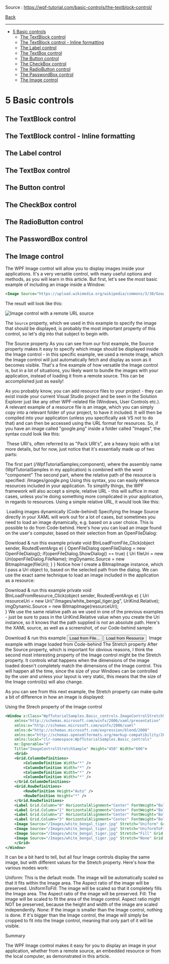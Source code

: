 
Source : https://wpf-tutorial.com/basic-controls/the-textblock-control/

[Back](../readme.md)

---

- [5 Basic controls](#5-basic-controls)
  - [The TextBlock control](#the-textblock-control)
  - [The TextBlock control - Inline formatting](#the-textblock-control---inline-formatting)
  - [The Label control](#the-label-control)
  - [The TextBox control](#the-textbox-control)
  - [The Button control](#the-button-control)
  - [The CheckBox control](#the-checkbox-control)
  - [The RadioButton control](#the-radiobutton-control)
  - [The PasswordBox control](#the-passwordbox-control)
  - [The Image control](#the-image-control)

# 5 Basic controls

## The TextBlock control





## The TextBlock control - Inline formatting

## The Label control

## The TextBox control

## The Button control

## The CheckBox control

## The RadioButton control

## The PasswordBox control

## The Image control

The WPF Image control will allow you to display images inside your applications. It's a very versatile control, with many useful options and methods, as you will learn in this article. But first, let's see the most basic example of including an image inside a Window:

```xml
<Image Source="https://upload.wikimedia.org/wikipedia/commons/3/30/Googlelogo.png" />

```

The result will look like this:

![Image control with a remote URL source](https://wpf-tutorial.com/Images/ArticleImages/1/basic-controls/image_control_basic_url.png)

The `Source` property, which we used in this example to specify the image that should be displayed, is probably the most important property of this control, so let's dig into that subject to begin with.

The Source property
As you can see from our first example, the Source property makes it easy to specify which image should be displayed inside the Image control - in this specific example, we used a remote image, which the Image control will just automatically fetch and display as soon as it becomes visible. That's a fine example of how versatile the Image control is, but in a lot of situations, you likely want to bundle the images with your application, instead of loading it from a remote source. This can be accomplished just as easily!

As you probably know, you can add resource files to your project - they can exist inside your current Visual Studio project and be seen in the Solution Explorer just like any other WPF-related file (Windows, User Controls etc.). A relevant example of a resource file is an image, which you can simply copy into a relevant folder of your project, to have it included. It will then be compiled into your application (unless you specifically ask VS not to do that) and can then be accessed using the URL format for resources. So, if you have an image called "google.png" inside a folder called "Images", the syntax could look like this:

<Image Source="/WpfTutorialSamples;component/Images/google.png" />
These URI's, often referred to as "Pack URI's", are a heavy topic with a lot more details, but for now, just notice that it's essentially made up of two parts:

The first part (/WpfTutorialSamples;component), where the assembly name (WpfTutorialSamples in my application) is combined with the word "component"
The second part, where the relative path of the resource is specified: /Images/google.png
Using this syntax, you can easily reference resources included in your application. To simplify things, the WPF framework will also accept a simple, relative URL - this will suffice in most cases, unless you're doing something more complicated in your application, in regards to resources. Using a simple relative URL, it would look like this:

<Image Source="/Images/google.png" />
Loading images dynamically (Code-behind)
Specifying the Image Source directly in your XAML will work out for a lot of cases, but sometimes you need to load an image dynamically, e.g. based on a user choice. This is possible to do from Code-behind. Here's how you can load an image found on the user's computer, based on their selection from an OpenFileDialog:

Download & run this example
private void BtnLoadFromFile_Click(object sender, RoutedEventArgs e)
{
    OpenFileDialog openFileDialog = new OpenFileDialog();
    if(openFileDialog.ShowDialog() == true)
    {
    Uri fileUri = new Uri(openFileDialog.FileName);
    imgDynamic.Source = new BitmapImage(fileUri);
    }
}
Notice how I create a BitmapImage instance, which I pass a Uri object to, based on the selected path from the dialog. We can use the exact same technique to load an image included in the application as a resource:

Download & run this example
private void BtnLoadFromResource_Click(object sender, RoutedEventArgs e)
{
    Uri resourceUri = new Uri("/Images/white_bengal_tiger.jpg", UriKind.Relative);
    imgDynamic.Source = new BitmapImage(resourceUri);        
}
We use the same relative path as we used in one of the previous examples - just be sure to pass in the UriKind.Relative value when you create the Uri instance, so it knows that the path supplied is not an absolute path. Here's the XAML source, as well as a screenshot, of our Code-behind sample:

Download & run this example
<Window x:Class="WpfTutorialSamples.Basic_controls.ImageControlCodeBehindSample"
    xmlns="http://schemas.microsoft.com/winfx/2006/xaml/presentation"
    xmlns:x="http://schemas.microsoft.com/winfx/2006/xaml"
    xmlns:d="http://schemas.microsoft.com/expression/blend/2008"
    xmlns:mc="http://schemas.openxmlformats.org/markup-compatibility/2006"
    xmlns:local="clr-namespace:WpfTutorialSamples.Basic_controls"
    mc:Ignorable="d"
    Title="ImageControlCodeBehindSample" Height="300" Width="400">
    <StackPanel>
    <WrapPanel Margin="10" HorizontalAlignment="Center">
        <Button Name="btnLoadFromFile" Margin="0,0,20,0" Click="BtnLoadFromFile_Click">Load from File...</Button>
        <Button Name="btnLoadFromResource" Click="BtnLoadFromResource_Click">Load from Resource</Button>
    </WrapPanel>
    <Image Name="imgDynamic" Margin="10"  />
    </StackPanel>
</Window>
Image example with image loaded from Code-behind
The Stretch property
After the Source property, which is important for obvious reasons, I think the second most interesting property of the Image control might be the Stretch property. It controls what happens when the dimensions of the image loaded doesn't completely match the dimensions of the Image control. This will happen all the time, since the size of your Windows can be controlled by the user and unless your layout is very static, this means that the size of the Image control(s) will also change.


As you can see from this next example, the Stretch property can make quite a bit of difference in how an image is displayed:

Using the Strech property of the Image control

```xml
<Window x:Class="WpfTutorialSamples.Basic_controls.ImageControlStretchSample"
    xmlns="http://schemas.microsoft.com/winfx/2006/xaml/presentation"
    xmlns:x="http://schemas.microsoft.com/winfx/2006/xaml"
    xmlns:d="http://schemas.microsoft.com/expression/blend/2008"
    xmlns:mc="http://schemas.openxmlformats.org/markup-compatibility/2006"
    xmlns:local="clr-namespace:WpfTutorialSamples.Basic_controls"
    mc:Ignorable="d"
    Title="ImageControlStretchSample" Height="450" Width="600">
    <Grid>
    <Grid.ColumnDefinitions>
        <ColumnDefinition Width="*" />
        <ColumnDefinition Width="*" />
        <ColumnDefinition Width="*" />
        <ColumnDefinition Width="*" />
    </Grid.ColumnDefinitions>
    <Grid.RowDefinitions>
        <RowDefinition Height="Auto" />
        <RowDefinition Height="*" />
    </Grid.RowDefinitions>
    <Label Grid.Column="0" HorizontalAlignment="Center" FontWeight="Bold">Uniform</Label>
    <Label Grid.Column="1" HorizontalAlignment="Center" FontWeight="Bold">UniformToFill</Label>
    <Label Grid.Column="2" HorizontalAlignment="Center" FontWeight="Bold">Fill</Label>
    <Label Grid.Column="3" HorizontalAlignment="Center" FontWeight="Bold">None</Label>
    <Image Source="/Images/white_bengal_tiger.jpg" Stretch="Uniform" Grid.Column="0" Grid.Row="1" Margin="5" />
    <Image Source="/Images/white_bengal_tiger.jpg" Stretch="UniformToFill" Grid.Column="1" Grid.Row="1" Margin="5" />
    <Image Source="/Images/white_bengal_tiger.jpg" Stretch="Fill" Grid.Column="2" Grid.Row="1" Margin="5" />
    <Image Source="/Images/white_bengal_tiger.jpg" Stretch="None" Grid.Column="3" Grid.Row="1" Margin="5" />
    </Grid>
</Window>

```

It can be a bit hard to tell, but all four Image controls display the same image, but with different values for the Stretch property. Here's how the various modes work:

Uniform: This is the default mode. The image will be automatically scaled so that it fits within the Image area. The Aspect ratio of the image will be preserved.
UniformToFill: The image will be scaled so that it completely fills the Image area. The Aspect ratio of the image will be preserved.
Fill: The image will be scaled to fit the area of the Image control. Aspect ratio might NOT be preserved, because the height and width of the image are scaled independently.
None: If the image is smaller than the Image control, nothing is done. If it's bigger than the Image control, the image will simply be cropped to fit into the Image control, meaning that only part of it will be visible.

Summary

The WPF Image control makes it easy for you to display an image in your application, whether from a remote source, an embedded resource or from the local computer, as demonstrated in this article.

